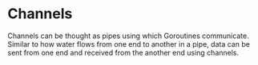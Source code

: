 # Channels

Channels can be thought as pipes using which Goroutines communicate. Similar to how water flows from one end to another in a pipe, data can be sent from one end and received from the another end using channels.
